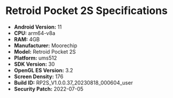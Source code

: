 # Retroid Pocket 2S Specifications

* **Android Version:** 11
* **CPU:** arm64-v8a
* **RAM:** 4GB
* **Manufacturer:** Moorechip
* **Model:** Retroid Pocket 2S
* **Platform:** ums512
* **SDK Version:** 30
* **OpenGL ES Version:** 3.2
* **Screen Density:** 176
* **Build ID:** RP2S_V1.0.0.37_20230818_000604_user
* **Security Patch:** 2022-07-05